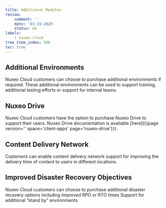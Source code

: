 ```yaml
---
title: Additional Modules
review:
    comment: ''
    date: '03-19-2020'
    status: ok
labels:
    - nuxeo-cloud
tree_item_index: 500
toc: true
---
```


## Additional Environments

Nuxeo Cloud customers can choose to purchase additional environments if required. These additional environments can be used to support training, additional testing efforts or support for internal teams.  

## Nuxeo Drive

Nuxeo Cloud customers have the option to purchase Nuxeo Drive to support their users. Nuxeo Drive documentation is available [here]({{page version='' space='client-apps' page='nuxeo-drive'}}).

## Content Delivery Network

Customers can enable content delivery network support for improving the delivery time of content to users in different locations.

## Improved Disaster Recovery Objectives

Nuxeo Cloud customers can choose to purchase additional disaster recovery options including
Improved RPO or RTO times
Support for additional “stand by” environments
